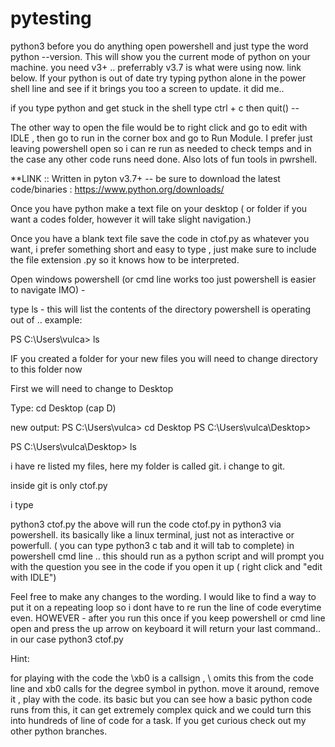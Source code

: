 # pytesting
python3
before you do anything open powershell and just type the word python --version. This will show you the current mode of python on your machine. you need v3+ .. preferrably v3.7 is what were using now. link below. If your python is out of date try typing python alone in the power shell line and see if it brings you too a screen to update. it did me.. 

if you type python and get stuck in the shell type ctrl + c then quit() -- 

The other way to open the file would be to right click and go to edit with IDLE , then go to run in the corner box and go to Run Module. 
I prefer just leaving powershell open so i can re run as needed to check temps and in  the case any other code runs need done. Also lots of fun tools in pwrshell.



**LINK :: Written in pyton v3.7+ -- be sure to download the latest code/binaries : https://www.python.org/downloads/

Once you have python make a text file on your desktop ( or folder if you want a codes folder, however it will take slight navigation.)

Once you have a blank text file save the code in ctof.py as whatever you want, i prefer something short and easy to type , just make sure to include the file extension .py so it knows how to be interpreted. 

Open windows powershell (or cmd line works too just powershell is easier to navigate IMO) - 

type ls - this will list the contents of the directory powershell is operating out of .. example:

PS C:\Users\vulca> ls


IF you created a folder for your new files you will need to change directory to this folder now

First we will need to change to Desktop

Type: cd Desktop (cap D)

new output: 
PS C:\Users\vulca> cd Desktop
PS C:\Users\vulca\Desktop>

PS C:\Users\vulca\Desktop> ls


i have re listed my files, here my folder is called git. i change to git. 

inside git is only ctof.py

i type 

python3 ctof.py 
the above will run the code ctof.py in python3 via powershell. its basically like a linux terminal, just not as interactive or powerfull.
 ( you can type python3 c tab and it will tab to complete) in powershell cmd line .. this should run as a python script and will prompt you with the question you see in the code if you open it up ( right click and "edit with IDLE") 
 
 Feel free to make any changes to the wording. I would like to find a way to put it on a repeating loop so i dont have to re run the line of code everytime even. 
HOWEVER - after you run this once if you keep powershell or cmd line open and press the up arrow on keyboard it will return your last command.. in our case python3 ctof.py 

Hint:

for playing with the code the \xb0 is a callsign , \ omits this from the code line and xb0 calls for the degree symbol in python. move it around, remove it , play with the code. its basic but you can see how a basic python code runs from this, it can get extremely complex quick and we could turn this into hundreds of line of code for a task. If you get curious check out my other python branches. 
  


